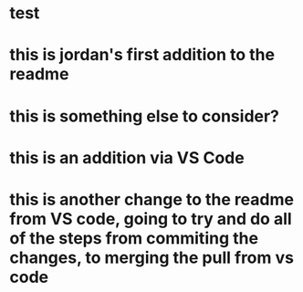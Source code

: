 # test
# this is jordan's first addition to the readme
# this is something else to consider?
# this is an addition via VS Code
# this is another change to the readme from VS code, going to try and do all of the steps from commiting the changes, to merging the pull from vs code